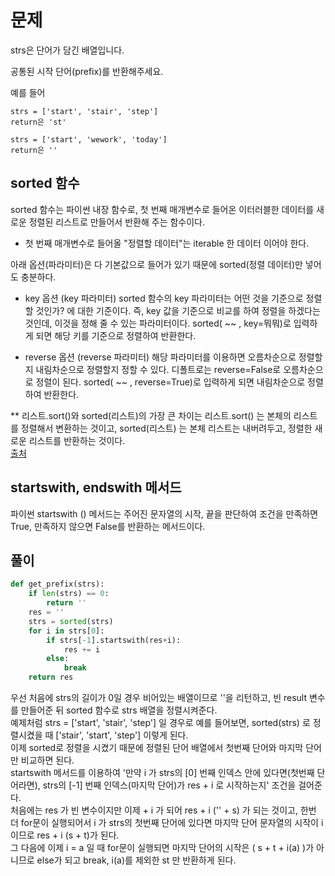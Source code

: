 # 문제

strs은 단어가 담긴 배열입니다.

공통된 시작 단어(prefix)를 반환해주세요.  

예를 들어

```
strs = ['start', 'stair', 'step']
return은 'st'
```

```
strs = ['start', 'wework', 'today']
return은 ''
```
## sorted 함수
sorted 함수는 파이썬 내장 함수로, 첫 번째 매개변수로 들어온 이터러블한 데이터를 새로운 정렬된 리스트로 만들어서 반환해 주는 함수이다.
- 첫 번째 매개변수로 들어올 "정렬할 데이터"는 iterable 한 데이터 이어야 한다.

아래 옵션(파라미터)은 다 기본값으로 들어가 있기 때문에 sorted(정렬 데이터)만 넣어도 충분하다.

- key 옵션 (key 파라미터)
sorted 함수의 key 파라미터는 어떤 것을 기준으로 정렬할 것인가? 에 대한 기준이다.
즉, key 값을 기준으로 비교를 하여 정렬을 하겠다는 것인데, 이것을 정해 줄 수 있는 파라미터이다.
sorted( ~~ , key=뭐뭐)로 입력하게 되면 해당 키를 기준으로 정렬하여 반환한다.

- reverse 옵션 (reverse 파라미터)
해당 파라미터를 이용하면 오름차순으로 정렬할지 내림차순으로 정렬할지 정할 수 있다.
디폴트로는 reverse=False로 오름차순으로 정렬이 된다.
sorted( ~~ , reverse=True)로 입력하게 되면 내림차순으로 정렬하여 반환한다.

** 리스트.sort()와 sorted(리스트)의 가장 큰 차이는
리스트.sort() 는 본체의 리스트를 정렬해서 변환하는 것이고,
sorted(리스트) 는 본체 리스트는 내버려두고, 정렬한 새로운 리스트를 반환하는 것이다.  
[출처](https://blockdmask.tistory.com/466/)

## startswith, endswith 메서드
파이썬 startswith () 메서드는 주어진 문자열의 시작, 끝을 판단하여 조건을 만족하면 True, 만족하지 않으면 False를 반환하는 메서드이다.  


## 풀이
```python
def get_prefix(strs):
    if len(strs) == 0:
        return '' 
    res = ''
    strs = sorted(strs)
    for i in strs[0]:
        if strs[-1].startswith(res+i):
            res += i
        else:
            break
    return res
```
우선 처음에 strs의 길이가 0일 경우 비어있는 배열이므로 ''을 리턴하고, 빈 result 변수를 만들어준 뒤 sorted 함수로 strs 배열을 정렬시켜준다.  
예제처럼 strs = ['start', 'stair', 'step'] 일 경우로 예를 들어보면, sorted(strs) 로 정렬시켰을 때 ['stair', 'start', 'step'] 이렇게 된다.  
이제 sorted로 정렬을 시켰기 때문에 정렬된 단어 배열에서 첫번째 단어와 마지막 단어만 비교하면 된다.  
startswith 메서드를 이용하여 '만약 i 가 strs의 [0] 번째 인덱스 안에 있다면(첫번째 단어라면), strs의 [-1] 번째 인덱스(마지막 단어)가 res + i 로 시작하는지' 조건을 걸어준다.  
처음에는 res 가 빈 변수이지만 이제 + i 가 되어 res + i ('' + s) 가 되는 것이고, 한번 더 for문이 실행되어서 i 가 strs의 첫번째 단어에 있다면 마지막 단어 문자열의 시작이 i 이므로 res + i (s + t)가 된다.  
그 다음에 이제 i = a 일 때 for문이 실행되면 마지막 단어의 시작은 ( s + t + i(a) )가 아니므로 else가 되고 break, i(a)를 제외한 st 만 반환하게 된다.
